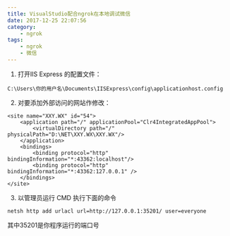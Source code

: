 ```yaml
---
title: VisualStudio配合ngrok在本地调试微信
date: 2017-12-25 22:07:56
category:
    - ngrok
tags:
    - ngrok
    - 微信
---
```


1. 打开IIS Express 的配置文件：

```
C:\Users\你的用户名\Documents\IISExpress\config\applicationhost.config
```
 <!-- more -->
2. 对要添加外部访问的网站作修改：

```
<site name="XXY.WX" id="54">
    <application path="/" applicationPool="Clr4IntegratedAppPool">
        <virtualDirectory path="/" physicalPath="D:\NET\XXY.WX\XXY.WX"/>
    </application>
    <bindings>
        <binding protocol="http" bindingInformation="*:43362:localhost"/>
        <binding protocol="http" bindingInformation="*:43362:127.0.0.1" />
    </bindings>
</site>
```

3. 以管理员运行 CMD
执行下面的命令
```
netsh http add urlacl url=http://127.0.0.1:35201/ user=everyone
```
其中35201是你程序运行的端口号